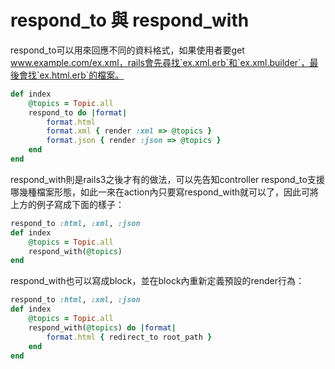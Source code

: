 # respond_to 與 respond_with

respond_to可以用來回應不同的資料格式，如果使用者要get www.example.com/ex.xml，rails會先尋找`ex.xml.erb`和`ex.xml.builder`，最後會找`ex.html.erb`的檔案。

```ruby
def index
    @topics = Topic.all
    respond_to do |format|
        format.html
        format.xml { render :xml => @topics }
        format.json { render :json => @topics }
    end
end
```

respond_with則是rails3之後才有的做法，可以先告知controller respond_to支援哪幾種檔案形態，如此一來在action內只要寫respond_with就可以了，因此可將上方的例子寫成下面的樣子：

```ruby
respond_to :html, :xml, :json
def index
    @topics = Topic.all
    respond_with(@topics)
end
```

respond_with也可以寫成block，並在block內重新定義預設的render行為：
```ruby
respond_to :html, :xml, :json
def index
    @topics = Topic.all
    respond_with(@topics) do |format|
    	format.html { redirect_to root_path }
    end
end
```

